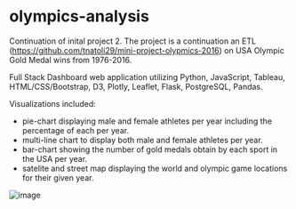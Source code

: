 # olympics-analysis
Continuation of inital project 2. The project is a continuation an ETL (https://github.com/tnatoli29/mini-project-olypmics-2016) on USA Olympic Gold Medal wins from 1976-2016. 

Full Stack Dashboard web application utilizing Python, JavaScript, Tableau, HTML/CSS/Bootstrap, D3, Plotly, Leaflet, Flask, PostgreSQL, Pandas.

Visualizations included:
* pie-chart displaying male and female athletes per year including the percentage of each per year.
* multi-line chart to display both male and female athletes per year.
* bar-chart showing the number of gold medals obtain by each sport in the USA per year.
* satelite and street map displaying the world and olympic game locations for their given year.

![image](https://user-images.githubusercontent.com/68441397/122427370-0ead1900-cf5f-11eb-879c-d4aa9e74051a.png)



